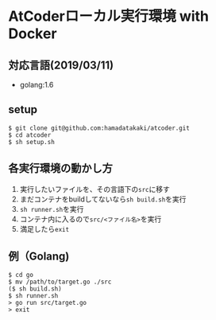 # AtCoderローカル実行環境 with Docker

## 対応言語(2019/03/11)
* golang:1.6

## setup
```
$ git clone git@github.com:hamadatakaki/atcoder.git
$ cd atcoder
$ sh setup.sh
```

## 各実行環境の動かし方
1. 実行したいファイルを、その言語下の`src`に移す
2. まだコンテナをbuildしてないなら`sh build.sh`を実行
3. `sh runner.sh`を実行
4. コンテナ内に入るので`src/<ファイル名>`を実行
5. 満足したら`exit`

## 例（Golang)
```
$ cd go
$ mv /path/to/target.go ./src
($ sh build.sh)
$ sh runner.sh
> go run src/target.go
> exit
```
